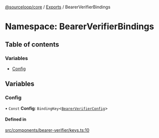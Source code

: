 [@sourceloop/core](../README.md) / [Exports](../modules.md) / BearerVerifierBindings

# Namespace: BearerVerifierBindings

## Table of contents

### Variables

- [Config](BearerVerifierBindings.md#config)

## Variables

### Config

• `Const` **Config**: `BindingKey`<[`BearerVerifierConfig`](../interfaces/BearerVerifierConfig.md)\>

#### Defined in

[src/components/bearer-verifier/keys.ts:10](https://github.com/sourcefuse/loopback4-microservice-catalog/blob/d35fdb3f0/packages/core/src/components/bearer-verifier/keys.ts#L10)
